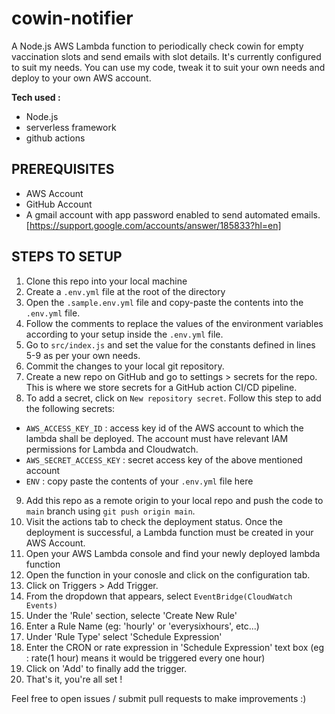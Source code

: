 # cowin-notifier

A Node.js AWS Lambda function to periodically check cowin for empty vaccination slots and send emails with slot details. It's currently configured to suit my needs. You can use my code, tweak it to suit your own needs and deploy to your own AWS account.

**Tech used :**

- Node.js
- serverless framework
- github actions

## PREREQUISITES

- AWS Account
- GitHub Account
- A gmail account with app password enabled to send automated emails. [https://support.google.com/accounts/answer/185833?hl=en]

## STEPS TO SETUP

1. Clone this repo into your local machine
2. Create a `.env.yml` file at the root of the directory
3. Open the `.sample.env.yml` file and copy-paste the contents into the `.env.yml` file.
4. Follow the comments to replace the values of the environment variables according to your setup inside the `.env.yml` file.
5. Go to `src/index.js` and set the value for the constants defined in lines 5-9 as per your own needs.
6. Commit the changes to your local git repository.
7. Create a new repo on GitHub and go to settings > secrets for the repo. This is where we store secrets for a GitHub action CI/CD pipeline.
8. To add a secret, click on `New repository secret`. Follow this step to add the following secrets:

- `AWS_ACCESS_KEY_ID` : access key id of the AWS account to which the lambda shall be deployed. The account must have relevant IAM permissions for Lambda and Cloudwatch.
- `AWS_SECRET_ACCESS_KEY` : secret access key of the above mentioned account
- `ENV` : copy paste the contents of your `.env.yml` file here

9. Add this repo as a remote origin to your local repo and push the code to `main` branch using `git push origin main`.
10. Visit the actions tab to check the deployment status. Once the deployment is successful, a Lambda function must be created in your AWS Account.
11. Open your AWS Lambda console and find your newly deployed lambda function
12. Open the function in your conosle and click on the configuration tab.
13. Click on Triggers > Add Trigger.
14. From the dropdown that appears, select `EventBridge(CloudWatch Events)`
15. Under the 'Rule' section, selecte 'Create New Rule'
16. Enter a Rule Name (eg: 'hourly' or 'everysixhours', etc...)
17. Under 'Rule Type' select 'Schedule Expression'
18. Enter the CRON or rate expression in 'Schedule Expression' text box (eg : rate(1 hour) means it would be triggered every one hour)
19. Click on 'Add' to finally add the trigger.
20. That's it, you're all set !

Feel free to open issues / submit pull requests to make improvements :)
